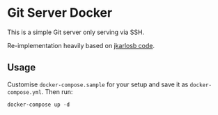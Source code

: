 # Git Server Docker

This is a simple Git server only serving via SSH.

Re-implementation heavily based on [jkarlosb code][1].

[1]: https://github.com/jkarlosb/git-server-docker

## Usage

Customise `docker-compose.sample` for your setup and save it as
`docker-compose.yml`. Then run:

```
docker-compose up -d
```
